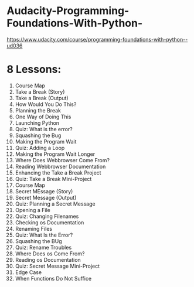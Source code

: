 # Audacity-Programming-Foundations-With-Python-
https://www.udacity.com/course/programming-foundations-with-python--ud036

# 8 Lessons:
1. Course Map
2. Take a Break (Story)
3. Take a Break (Output)
4. How Would You Do This?
5. Planning the Break
6. One Way of Doing This
7. Launching Python
8. Quiz: What is the error?
9. Squashing the Bug
10. Making the Program Wait
11. Quiz: Adding a Loop
12. Making the Program Wait Longer
13. Where Does Webbrowser Come From?
14. Reading Webbrowser Documentation
15. Enhancing the Take a Break Project
16. Quiz: Take a Break Mini-Project
17. Course Map
18. Secret MEssage (Story)
19. Secret Message (Output)
20. Quiz: Planning a Secret Message
21. Opening a File
22. Quiz: Changing Filenames
23. Checking os Documentation
24. Renaming Files
25. Quiz: What Is the Error?
26. Squashing the BUg
27. Quiz: Rename Troubles
28. Where Does os Come From?
29. Reading os Documentation
30. Quiz: Secret Message Mini-Project
31. Edge Case
32. When Functions Do Not Suffice

